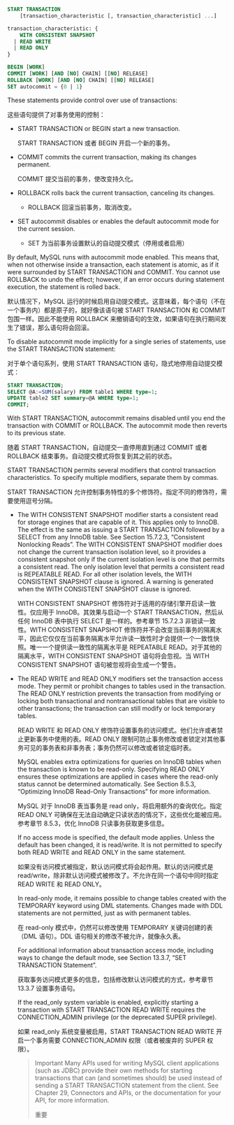 ```sql
START TRANSACTION
    [transaction_characteristic [, transaction_characteristic] ...]

transaction_characteristic: {
    WITH CONSISTENT SNAPSHOT
  | READ WRITE
  | READ ONLY
}

BEGIN [WORK]
COMMIT [WORK] [AND [NO] CHAIN] [[NO] RELEASE]
ROLLBACK [WORK] [AND [NO] CHAIN] [[NO] RELEASE]
SET autocommit = {0 | 1}
```

These statements provide control over use of transactions:

这些语句提供了对事务使用的控制：

* START TRANSACTION or BEGIN start a new transaction.

  START TRANSACTION 或者 BEGIN 开启一个新的事务。

* COMMIT commits the current transaction, making its changes permanent.

  COMMIT 提交当前的事务，使改变持久化。

* ROLLBACK rolls back the current transaction, canceling its changes.
  * ROLLBACK 回滚当前事务，取消改变。

* SET autocommit disables or enables the default autocommit mode for the current session.
  * SET 为当前事务设置默认的自动提交模式（停用或者启用）

By default, MySQL runs with autocommit mode enabled. This means that, when not otherwise inside a transaction, each statement is atomic, as if it were surrounded by START TRANSACTION and COMMIT. You cannot use ROLLBACK to undo the effect; however, if an error occurs during statement execution, the statement is rolled back.

默认情况下，MySQL 运行的时候启用自动提交模式。这意味着，每个语句（不在一个事务内）都是原子的，就好像该语句被 START TRANSACTION 和 COMMIT 包围一样。因此不能使用 ROLLBACK 来撤销语句的生效，如果语句在执行期间发生了错误，那么语句将会回滚。

To disable autocommit mode implicitly for a single series of statements, use the START TRANSACTION statement:

对于单个语句系列，使用 START TRANSACTION 语句，隐式地停用自动提交模式：

```sql
START TRANSACTION;
SELECT @A:=SUM(salary) FROM table1 WHERE type=1;
UPDATE table2 SET summary=@A WHERE type=1;
COMMIT;
```

With START TRANSACTION, autocommit remains disabled until you end the transaction with COMMIT or ROLLBACK. The autocommit mode then reverts to its previous state.

随着 START TRANSACTION，自动提交一直停用直到通过 COMMIT 或者 ROLLBACK 结束事务。自动提交模式将恢复到其之前的状态。

START TRANSACTION permits several modifiers that control transaction characteristics. To specify multiple modifiers, separate them by commas.

START TRANSACTION 允许控制事务特性的多个修饰符。指定不同的修饰符，需要使用逗号分隔。

* The WITH CONSISTENT SNAPSHOT modifier starts a consistent read for storage engines that are capable of it. This applies only to InnoDB. The effect is the same as issuing a START TRANSACTION followed by a SELECT from any InnoDB table. See Section 15.7.2.3, “Consistent Nonlocking Reads”. The WITH CONSISTENT SNAPSHOT modifier does not change the current transaction isolation level, so it provides a consistent snapshot only if the current isolation level is one that permits a consistent read. The only isolation level that permits a consistent read is REPEATABLE READ. For all other isolation levels, the WITH CONSISTENT SNAPSHOT clause is ignored. A warning is generated when the WITH CONSISTENT SNAPSHOT clause is ignored.

  WITH CONSISTENT SNAPSHOT 修饰符对于适用的存储引擎开启读一致性。仅应用于 InnoDB。其效果与启动一个 START TRANSACTION，然后从任何 InnoDB 表中执行 SELECT 是一样的。参考章节 15.7.2.3 非锁读一致性。WITH CONSISTENT SNAPSHOT 修饰符并不会改变当前事务的隔离水平，因此它仅仅在当前事务隔离水平允许读一致性时才会提供一个一致性快照。唯一一个提供读一致性的隔离水平是 REPEATABLE READ。对于其他的隔离水平，WITH CONSISTENT SNAPSHOT 语句将会忽视。当 WITH CONSISTENT SNAPSHOT 语句被忽视将会生成一个警告。

* The READ WRITE and READ ONLY modifiers set the transaction access mode. They permit or prohibit changes to tables used in the transaction. The READ ONLY restriction prevents the transaction from modifying or locking both transactional and nontransactional tables that are visible to other transactions; the transaction can still modify or lock temporary tables.

  READ WRITE 和 READ ONLY 修饰符设置事务的访问模式。他们允许或者禁止更新事务中使用的表。READ ONLY 限制可防止事务修改或者锁定对其他事务可见的事务表和非事务表；事务仍然可以修改或者锁定临时表。

  MySQL enables extra optimizations for queries on InnoDB tables when the transaction is known to be read-only. Specifying READ ONLY ensures these optimizations are applied in cases where the read-only status cannot be determined automatically. See Section 8.5.3, “Optimizing InnoDB Read-Only Transactions” for more information.

  MySQL 对于 InnoDB 表当事务是 read only，将启用额外的查询优化。指定 READ ONLY 可确保在无法自动确定只读状态的情况下，这些优化能被应用。参考章节 8.5.3，优化 InnoDB 只读事务获取更多信息。

  If no access mode is specified, the default mode applies. Unless the default has been changed, it is read/write. It is not permitted to specify both READ WRITE and READ ONLY in the same statement.

  如果没有访问模式被指定，默认访问模式将会起作用。默认的访问模式是 read/write，除非默认访问模式被修改了。不允许在同一个语句中同时指定 READ WRITE 和 READ ONLY。

  In read-only mode, it remains possible to change tables created with the TEMPORARY keyword using DML statements. Changes made with DDL statements are not permitted, just as with permanent tables.

  在 read-only 模式中，仍然可以修改使用 TEMPORARY 关键词创建的表（DML 语句）。DDL 语句相关的修改不被允许，就像永久表。

  For additional information about transaction access mode, including ways to change the default mode, see Section 13.3.7, “SET TRANSACTION Statement”.

  获取事务访问模式更多的信息，包括修改默认访问模式的方式，参考章节 13.3.7 设置事务语句。

  If the read_only system variable is enabled, explicitly starting a transaction with START TRANSACTION READ WRITE requires the CONNECTION_ADMIN privilege (or the deprecated SUPER privilege).

  如果 read_only 系统变量被启用，START TRANSACTION READ WRITE 开启一个事务需要 CONNECTION_ADMIN 权限（或者被废弃的 SUPER 权限）。

  >Important
  >Many APIs used for writing MySQL client applications (such as JDBC) provide their own methods for starting transactions that can (and sometimes should) be used instead of sending a START TRANSACTION statement from the client. See Chapter 29, Connectors and APIs, or the documentation for your API, for more information.
  >
  >重要































